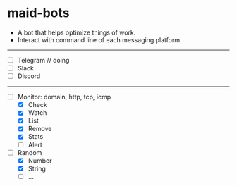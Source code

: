 # maid-bots

- A bot that helps optimize things of work.
- Interact with command line of each messaging platform.

---

- [ ] Telegram // doing
- [ ] Slack
- [ ] Discord

---

- [ ] Monitor: domain, http, tcp, icmp
  - [x] Check
  - [x] Watch
  - [x] List
  - [x] Remove
  - [x] Stats
  - [ ] Alert
- [ ] Random
  - [x] Number
  - [x] String
  - [ ] ...